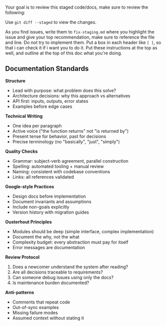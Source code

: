 Your goal is to review this staged code/docs, make sure to review the following: 

Use `git diff --staged` to view the changes.

As you find issues, write them to `fix-staging.md` where you highlight the issue and give your top recommendation, make sure to reference the file and line. Do not try to implement them. Put a box in each header like `[ ]`, so that i can check it if i want you to do it. Put these instructions at the top as well, and outline at the top of this doc what you're doing.

## Documentation Standards

**Structure**
- Lead with purpose: what problem does this solve?
- Architecture decisions: why this approach vs alternatives
- API first: inputs, outputs, error states
- Examples before edge cases

**Technical Writing**
- One idea per paragraph
- Active voice ("the function returns" not "is returned by")
- Present tense for behavior, past for decisions
- Precise terminology (no "basically", "just", "simply")

**Quality Checks**
- Grammar: subject-verb agreement, parallel construction
- Spelling: automated tooling + manual review
- Naming: consistent with codebase conventions
- Links: all references validated

**Google-style Practices**
- Design docs before implementation
- Document invariants and assumptions
- Include non-goals explicitly
- Version history with migration guides

**Ousterhout Principles**
- Modules should be deep (simple interface, complex implementation)
- Document the why, not the what
- Complexity budget: every abstraction must pay for itself
- Error messages are documentation

**Review Protocol**
1. Does a newcomer understand the system after reading?
2. Are all decisions traceable to requirements?
3. Can someone debug issues using only the docs?
4. Is maintenance burden documented?

**Anti-patterns**
- Comments that repeat code
- Out-of-sync examples
- Missing failure modes
- Assumed context without stating it
